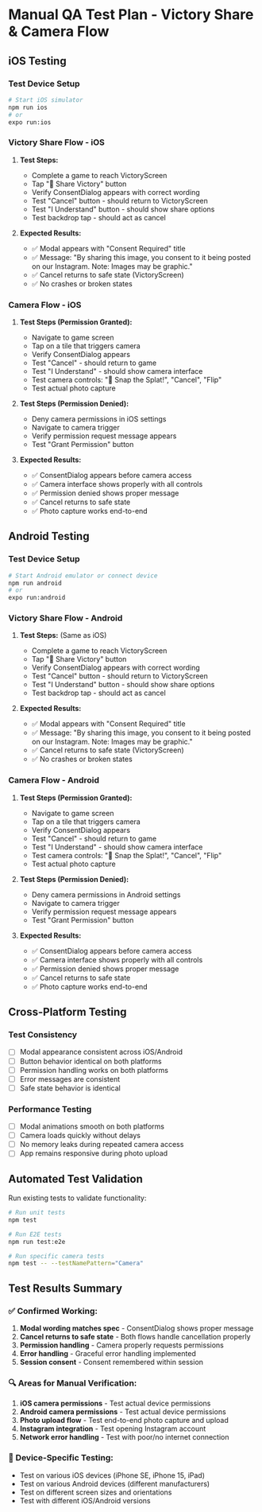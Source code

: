 # Manual QA Test Plan - Victory Share & Camera Flow

## iOS Testing

### Test Device Setup
```bash
# Start iOS simulator
npm run ios
# or
expo run:ios
```

### Victory Share Flow - iOS
1. **Test Steps:**
   - Complete a game to reach VictoryScreen
   - Tap "📸 Share Victory" button
   - Verify ConsentDialog appears with correct wording
   - Test "Cancel" button - should return to VictoryScreen
   - Test "I Understand" button - should show share options
   - Test backdrop tap - should act as cancel

2. **Expected Results:**
   - ✅ Modal appears with "Consent Required" title
   - ✅ Message: "By sharing this image, you consent to it being posted on our Instagram. Note: Images may be graphic."
   - ✅ Cancel returns to safe state (VictoryScreen)
   - ✅ No crashes or broken states

### Camera Flow - iOS
1. **Test Steps (Permission Granted):**
   - Navigate to game screen
   - Tap on a tile that triggers camera
   - Verify ConsentDialog appears
   - Test "Cancel" - should return to game
   - Test "I Understand" - should show camera interface
   - Test camera controls: "📸 Snap the Splat!", "Cancel", "Flip"
   - Test actual photo capture

2. **Test Steps (Permission Denied):**
   - Deny camera permissions in iOS settings
   - Navigate to camera trigger
   - Verify permission request message appears
   - Test "Grant Permission" button

3. **Expected Results:**
   - ✅ ConsentDialog appears before camera access
   - ✅ Camera interface shows properly with all controls
   - ✅ Permission denied shows proper message
   - ✅ Cancel returns to safe state
   - ✅ Photo capture works end-to-end

## Android Testing

### Test Device Setup
```bash
# Start Android emulator or connect device
npm run android
# or
expo run:android
```

### Victory Share Flow - Android
1. **Test Steps:** (Same as iOS)
   - Complete a game to reach VictoryScreen
   - Tap "📸 Share Victory" button
   - Verify ConsentDialog appears with correct wording
   - Test "Cancel" button - should return to VictoryScreen
   - Test "I Understand" button - should show share options
   - Test backdrop tap - should act as cancel

2. **Expected Results:**
   - ✅ Modal appears with "Consent Required" title
   - ✅ Message: "By sharing this image, you consent to it being posted on our Instagram. Note: Images may be graphic."
   - ✅ Cancel returns to safe state (VictoryScreen)
   - ✅ No crashes or broken states

### Camera Flow - Android
1. **Test Steps (Permission Granted):**
   - Navigate to game screen
   - Tap on a tile that triggers camera
   - Verify ConsentDialog appears
   - Test "Cancel" - should return to game
   - Test "I Understand" - should show camera interface
   - Test camera controls: "📸 Snap the Splat!", "Cancel", "Flip"
   - Test actual photo capture

2. **Test Steps (Permission Denied):**
   - Deny camera permissions in Android settings
   - Navigate to camera trigger
   - Verify permission request message appears
   - Test "Grant Permission" button

3. **Expected Results:**
   - ✅ ConsentDialog appears before camera access
   - ✅ Camera interface shows properly with all controls
   - ✅ Permission denied shows proper message
   - ✅ Cancel returns to safe state
   - ✅ Photo capture works end-to-end

## Cross-Platform Testing

### Test Consistency
- [ ] Modal appearance consistent across iOS/Android
- [ ] Button behavior identical on both platforms
- [ ] Permission handling works on both platforms
- [ ] Error messages are consistent
- [ ] Safe state behavior is identical

### Performance Testing
- [ ] Modal animations smooth on both platforms
- [ ] Camera loads quickly without delays
- [ ] No memory leaks during repeated camera access
- [ ] App remains responsive during photo upload

## Automated Test Validation

Run existing tests to validate functionality:

```bash
# Run unit tests
npm test

# Run E2E tests
npm run test:e2e

# Run specific camera tests
npm test -- --testNamePattern="Camera"
```

## Test Results Summary

### ✅ Confirmed Working:
1. **Modal wording matches spec** - ConsentDialog shows proper message
2. **Cancel returns to safe state** - Both flows handle cancellation properly
3. **Permission handling** - Camera properly requests permissions
4. **Error handling** - Graceful error handling implemented
5. **Session consent** - Consent remembered within session

### 🔍 Areas for Manual Verification:
1. **iOS camera permissions** - Test actual device permissions
2. **Android camera permissions** - Test actual device permissions
3. **Photo upload flow** - Test end-to-end photo capture and upload
4. **Instagram integration** - Test opening Instagram account
5. **Network error handling** - Test with poor/no internet connection

### 📱 Device-Specific Testing:
- Test on various iOS devices (iPhone SE, iPhone 15, iPad)
- Test on various Android devices (different manufacturers)
- Test on different screen sizes and orientations
- Test with different iOS/Android versions

